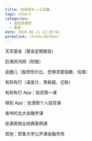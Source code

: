 ```yaml
---
title: 投资相关——工具篇
tags: others
categories: 
  - 💰投资理财
  - 基金
date: 2020-08-11 12:20:56
permalink: /funds/8d10ee/
---
```


天天基金（基金定期报告）

巨潮资讯网（财报）

韭圈儿（股债性价比、恐惧贪婪指数、估值）

有知有行（温度计、黑板报、记账）

有知有行 App：投资第一课 

得到 App：张潇雨个人投资课

香帅的北大金融学课

张潇雨商业经典案例课

其他：耶鲁大学公开课金融市场
